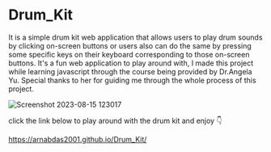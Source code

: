 # Drum_Kit
 It is a simple drum kit web application that allows users to play drum sounds by clicking on-screen buttons or users also can do the same 
 by pressing some specific keys on their keyboard corresponding to those on-screen buttons.
 It's a fun web application to play around with, I made this project while learning javascript through the course being provided by 
 Dr.Angela Yu. Special thanks to her for guiding me through the whole process of this project.
 
![Screenshot 2023-08-15 123017](https://github.com/ArnabDas2001/Drum_Kit/assets/102038057/72ca4b55-f40f-4ff8-a136-c2286cb9f362)


 click the link below to play around with the drum kit and enjoy 👇
 
 https://arnabdas2001.github.io/Drum_Kit/
